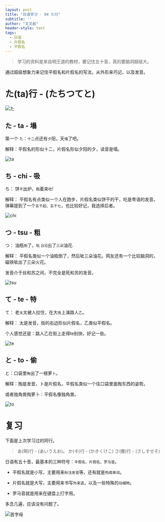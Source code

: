 ```yaml
---
layout: post
title: "日语学习 - 04 た行"
subtitle: ''
author: "叉叉敌"
header-style: text
tags:
  - 日语
  - 片假名
  - 平假名
---
```




> 学习的资料是来自明王道的教材，要记住五十音，真的要脑洞超级大。


通过超级想象力来记住平假名和片假名的写法，从外形来巧记，以及发音。


# た(ta)行 - (たちつてと)


![た](https://gitee.com/chasays/mdPic/raw/master/uPic/eXl4mg.png)


## た - ta - 塌

第一个 `た`：`十二`点还有`夕`阳，天`塌`了吧。

解释：平假名的形似十二，片假名形似夕阳的夕，读音是塌。

![ta](https://gitee.com/chasays/mdPic/raw/master/uPic/UFuVUL.png)

## ち - chi - 吸

ち： 饼`干`出炉，`跑`着来`吃`!

解释： 平假名有点类似一个人在跑步，片假名类似饼干的干，吃是粤语的发音。 弹幕提到了一个`五千起、五千七`，也比较好记，我选择后者。

![chi](https://gitee.com/chasays/mdPic/raw/master/uPic/kKhrUh.png)

## つ - tsu - 粗


つ： 油瓶`倒`了，`吡` (ci)出了`三朵`油花.

解释： 平假名类似一个油瓶倒了，然后呲三朵油花。网友还有一个比较脑洞的，磁铁呲出了三朵火花。

发音介于丝和苏之间，不完全是死和苏的发音。

![tsu](https://gitee.com/chasays/mdPic/raw/master/uPic/alB3EG.png)

## て - te - 特

て： 老`太`太被人拉住，在大`街`上演路人`乙`。

解释： 太是发音，街的右边形似片假名，乙类似平假名。

个人感觉还是：路人乙在街上走得te别快，好记一些。

![te](https://gitee.com/chasays/mdPic/raw/master/uPic/lFYbGW.png)


## と - to - 偷

と：口袋里`掏`出了一根萝`卜`。

解释：掏是发音，卜是片假名，平假名类似一个往口袋里面掏东西的姿势。

或者独角兽掏萝卜：平假名像独角兽。

![to](https://gitee.com/chasays/mdPic/raw/master/uPic/qiJtoi.png)

# 复习

下面是上次学习过的阿行。

> あ(啊)行 - (あいうえお)。
> か(卡)行 - (かきくけこ)
> さ(撒)行 - (さしすせそ)


日语有五十音，最基本的三种符号：`平假名、片假名、罗马音`。

- 平假名就是小写，主要用来`标注发音`等，还有就是`构成单词`。

- 片假名就是大写，主要用来书写`外来语`，以及一些特殊的`动植物`。

- 罗马音就是用来在键盘上打字用。

多念几遍，应该没有问题了。

![首字母](https://gitee.com/chasays/mdPic/raw/master/uPic/lFDBT4.png)




